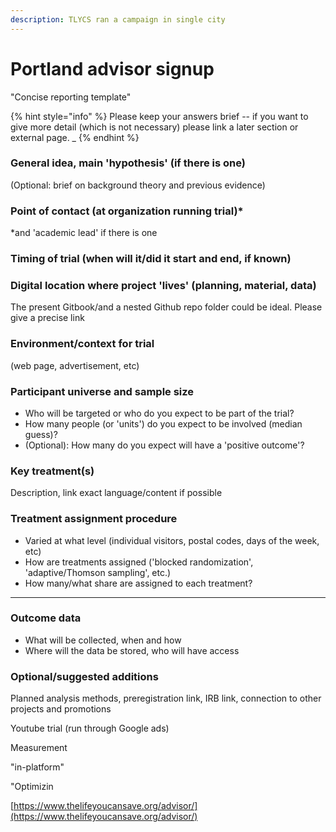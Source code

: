 ```yaml
---
description: TLYCS ran a campaign in single city
---
```


# Portland advisor signup

"Concise reporting template"

{% hint style="info" %}
Please keep your answers brief -- if you want to give more detail (which is not necessary) please link a later section or external page. \_
{% endhint %}

### **General idea, main 'hypothesis' (if there is one)**

(Optional: brief on background theory and previous evidence)





### Point of contact (at organization running trial)\*

\*and 'academic lead' if there is one



### Timing of trial (when will it/did it start and end, if known)

### Digital location where project 'lives' (planning, material, data)

The present Gitbook/and a nested Github repo folder could be ideal. Please give a precise link

### Environment/context for trial

(web page, advertisement, etc)

### **Participant universe and sample size**

* Who will be targeted or who do you expect to be part of the trial?
* How many people (or 'units') do you expect to be involved (median guess)?
* (Optional): How many do you expect will have a 'positive outcome'?

### Key treatment(s)

Description, link exact language/content if possible

### Treatment assignment procedure

* Varied at what level (individual visitors, postal codes, days of the week, etc)
* How are treatments assigned ('blocked randomization', 'adaptive/Thomson sampling', etc.)
* How many/what share are assigned to each treatment?

***

### **Outcome data**

* What will be collected, when and how
* Where will the data be stored, who will have access

### **Optional/suggested additions**

Planned analysis methods, preregistration link, IRB link, connection to other projects and promotions

Youtube trial (run through Google ads)







Measurement

"in-platform"&#x20;



"Optimizin

[https://www.thelifeyoucansave.org/advisor/](https://www.thelifeyoucansave.org/advisor/)
